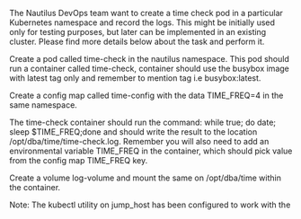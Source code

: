 The Nautilus DevOps team want to create a time check pod in a particular Kubernetes namespace and record the logs. This might be initially used only for testing purposes, but later can be implemented in an existing cluster. Please find more details below about the task and perform it.


Create a pod called time-check in the nautilus namespace. This pod should run a container called time-check, container should use the busybox image with latest tag only and remember to mention tag i.e busybox:latest.

Create a config map called time-config with the data TIME_FREQ=4 in the same namespace.

The time-check container should run the command: while true; do date; sleep $TIME_FREQ;done and should write the result to the location /opt/dba/time/time-check.log. Remember you will also need to add an environmental variable TIME_FREQ in the container, which should pick value from the config map TIME_FREQ key.

Create a volume log-volume and mount the same on /opt/dba/time within the container.

Note: The kubectl utility on jump_host has been configured to work with the